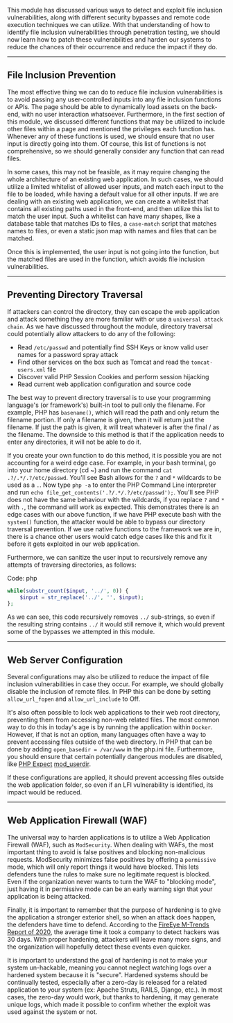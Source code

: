 This module has discussed various ways to detect and exploit file inclusion vulnerabilities, along with different security bypasses and remote code execution techniques we can utilize. With that understanding of how to identify file inclusion vulnerabilities through penetration testing, we should now learn how to patch these vulnerabilities and harden our systems to reduce the chances of their occurrence and reduce the impact if they do.

---

## File Inclusion Prevention

The most effective thing we can do to reduce file inclusion vulnerabilities is to avoid passing any user-controlled inputs into any file inclusion functions or APIs. The page should be able to dynamically load assets on the back-end, with no user interaction whatsoever. Furthermore, in the first section of this module, we discussed different functions that may be utilized to include other files within a page and mentioned the privileges each function has. Whenever any of these functions is used, we should ensure that no user input is directly going into them. Of course, this list of functions is not comprehensive, so we should generally consider any function that can read files.

In some cases, this may not be feasible, as it may require changing the whole architecture of an existing web application. In such cases, we should utilize a limited whitelist of allowed user inputs, and match each input to the file to be loaded, while having a default value for all other inputs. If we are dealing with an existing web application, we can create a whitelist that contains all existing paths used in the front-end, and then utilize this list to match the user input. Such a whitelist can have many shapes, like a database table that matches IDs to files, a `case-match` script that matches names to files, or even a static json map with names and files that can be matched.

Once this is implemented, the user input is not going into the function, but the matched files are used in the function, which avoids file inclusion vulnerabilities.

---

## Preventing Directory Traversal

If attackers can control the directory, they can escape the web application and attack something they are more familiar with or use a `universal attack chain`. As we have discussed throughout the module, directory traversal could potentially allow attackers to do any of the following:

- Read `/etc/passwd` and potentially find SSH Keys or know valid user names for a password spray attack
- Find other services on the box such as Tomcat and read the `tomcat-users.xml` file
- Discover valid PHP Session Cookies and perform session hijacking
- Read current web application configuration and source code

The best way to prevent directory traversal is to use your programming language's (or framework's) built-in tool to pull only the filename. For example, PHP has `basename()`, which will read the path and only return the filename portion. If only a filename is given, then it will return just the filename. If just the path is given, it will treat whatever is after the final / as the filename. The downside to this method is that if the application needs to enter any directories, it will not be able to do it.

If you create your own function to do this method, it is possible you are not accounting for a weird edge case. For example, in your bash terminal, go into your home directory (cd ~) and run the command `cat .?/.*/.?/etc/passwd`. You'll see Bash allows for the `?` and `*` wildcards to be used as a `.`. Now type `php -a` to enter the PHP Command Line interpreter and run `echo file_get_contents('.?/.*/.?/etc/passwd');`. You'll see PHP does not have the same behaviour with the wildcards, if you replace `?` and `*` with `.`, the command will work as expected. This demonstrates there is an edge cases with our above function, if we have PHP execute bash with the `system()` function, the attacker would be able to bypass our directory traversal prevention. If we use native functions to the framework we are in, there is a chance other users would catch edge cases like this and fix it before it gets exploited in our web application.

Furthermore, we can sanitize the user input to recursively remove any attempts of traversing directories, as follows:

Code: php

```php
while(substr_count($input, '../', 0)) {
    $input = str_replace('../', '', $input);
};
```

As we can see, this code recursively removes `../` sub-strings, so even if the resulting string contains `../` it would still remove it, which would prevent some of the bypasses we attempted in this module.

---

## Web Server Configuration

Several configurations may also be utilized to reduce the impact of file inclusion vulnerabilities in case they occur. For example, we should globally disable the inclusion of remote files. In PHP this can be done by setting `allow_url_fopen` and `allow_url_include` to Off.

It's also often possible to lock web applications to their web root directory, preventing them from accessing non-web related files. The most common way to do this in today's age is by running the application within `Docker`. However, if that is not an option, many languages often have a way to prevent accessing files outside of the web directory. In PHP that can be done by adding `open_basedir = /var/www` in the php.ini file. Furthermore, you should ensure that certain potentially dangerous modules are disabled, like [PHP Expect](https://www.php.net/manual/en/wrappers.expect.php) [mod_userdir](https://httpd.apache.org/docs/2.4/mod/mod_userdir.html).

If these configurations are applied, it should prevent accessing files outside the web application folder, so even if an LFI vulnerability is identified, its impact would be reduced.

---

## Web Application Firewall (WAF)

The universal way to harden applications is to utilize a Web Application Firewall (WAF), such as `ModSecurity`. When dealing with WAFs, the most important thing to avoid is false positives and blocking non-malicious requests. ModSecurity minimizes false positives by offering a `permissive` mode, which will only report things it would have blocked. This lets defenders tune the rules to make sure no legitimate request is blocked. Even if the organization never wants to turn the WAF to "blocking mode", just having it in permissive mode can be an early warning sign that your application is being attacked.

Finally, it is important to remember that the purpose of hardening is to give the application a stronger exterior shell, so when an attack does happen, the defenders have time to defend. According to the [FireEye M-Trends Report of 2020](https://content.fireeye.com/m-trends/rpt-m-trends-2020), the average time it took a company to detect hackers was 30 days. With proper hardening, attackers will leave many more signs, and the organization will hopefully detect these events even quicker.

It is important to understand the goal of hardening is not to make your system un-hackable, meaning you cannot neglect watching logs over a hardened system because it is "secure". Hardened systems should be continually tested, especially after a zero-day is released for a related application to your system (ex: Apache Struts, RAILS, Django, etc.). In most cases, the zero-day would work, but thanks to hardening, it may generate unique logs, which made it possible to confirm whether the exploit was used against the system or not.